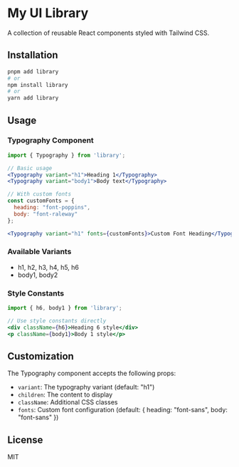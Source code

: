 # My UI Library

A collection of reusable React components styled with Tailwind CSS.

## Installation

```bash
pnpm add library
# or
npm install library
# or
yarn add library
```

## Usage

### Typography Component

```jsx
import { Typography } from 'library';

// Basic usage
<Typography variant="h1">Heading 1</Typography>
<Typography variant="body1">Body text</Typography>

// With custom fonts
const customFonts = {
  heading: "font-poppins",
  body: "font-raleway"
};

<Typography variant="h1" fonts={customFonts}>Custom Font Heading</Typography>
```

### Available Variants

- h1, h2, h3, h4, h5, h6
- body1, body2

### Style Constants

```jsx
import { h6, body1 } from 'library';

// Use style constants directly
<div className={h6}>Heading 6 style</div>
<p className={body1}>Body 1 style</p>
```

## Customization

The Typography component accepts the following props:

- `variant`: The typography variant (default: "h1")
- `children`: The content to display
- `className`: Additional CSS classes
- `fonts`: Custom font configuration (default: { heading: "font-sans", body: "font-sans" })

## License

MIT
